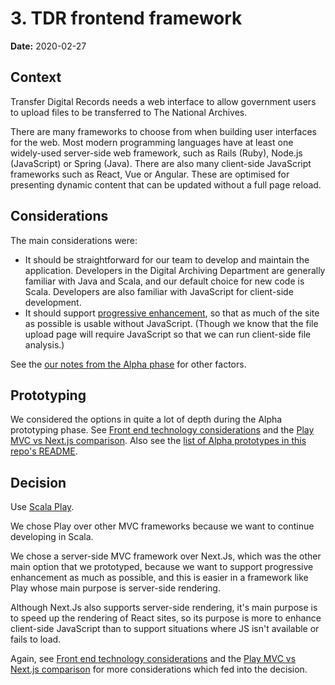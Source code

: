 # 3. TDR frontend framework

**Date:** 2020-02-27

## Context

Transfer Digital Records needs a web interface to allow government users to
upload files to be transferred to The National Archives.

There are many frameworks to choose from when building user interfaces for the
web. Most modern programming languages have at least one widely-used server-side
web framework, such as Rails (Ruby), Node.js (JavaScript) or Spring (Java). There
are also many client-side JavaScript frameworks such as React, Vue or Angular.
These are optimised for presenting dynamic content that can be updated without a
full page reload.

## Considerations

The main considerations were:

- It should be straightforward for our team to develop and maintain the
  application. Developers in the Digital Archiving Department are generally
  familiar with Java and Scala, and our default choice for new code is Scala.
  Developers are also familiar with JavaScript for client-side development.
- It should support [progressive enhancement], so that as much of the site as
  possible is usable without JavaScript. (Though we know that the file upload
  page will require JavaScript so that we can run client-side file analysis.)

See the [our notes from the Alpha phase][alpha-considerations] for other
factors.

[progressive enhancement]: https://www.gov.uk/service-manual/technology/using-progressive-enhancement
[alpha-considerations]: ../technology-considerations/considerations_playmvc_vs_nextjs.md

## Prototyping

We considered the options in quite a lot of depth during the Alpha prototyping
phase. See [Front end technology considerations][alpha-considerations] and
the [Play MVC vs Next.js comparison][play-vs-next]. Also see the [list of Alpha
prototypes in this repo's README][alpha-prototypes].

[play-vs-next]: ../technology-considerations/software_evaluation_criteria_playmvc_vs_nextjs.md
[alpha-prototypes]: ../README.md#alpha-prototype-repos

## Decision

Use [Scala Play][play].

We chose Play over other MVC frameworks because we want to continue developing
in Scala.

We chose a server-side MVC framework over Next.Js, which was the other main
option that we prototyped, because we want to support progressive enhancement as
much as possible, and this is easier in a framework like Play whose main purpose
is server-side rendering.

Although Next.Js also supports server-side rendering, it's main purpose is to
speed up the rendering of React sites, so its purpose is more to enhance
client-side JavaScript than to support situations where JS isn't available or
fails to load.

Again, see [Front end technology considerations][alpha-considerations] and
the [Play MVC vs Next.js comparison][play-vs-next] for more considerations which
fed into the decision.

[play]: https://www.playframework.com/
